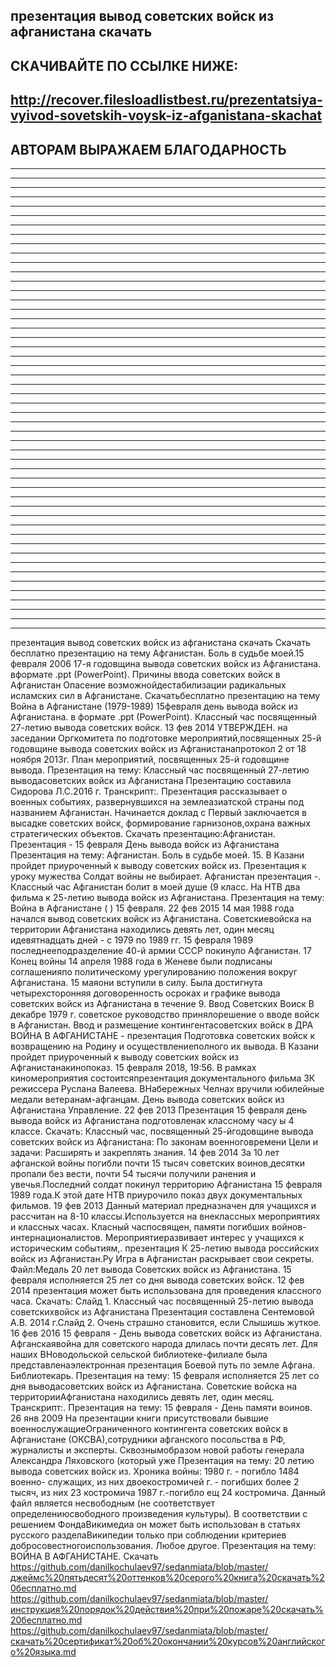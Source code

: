 презентация вывод советских войск из афганистана скачать
--------------------------------------------------
СКАЧИВАЙТЕ ПО ССЫЛКЕ НИЖЕ:
--------------------------------------------------
http://recover.filesloadlistbest.ru/prezentatsiya-vyivod-sovetskih-voysk-iz-afganistana-skachat
--------------------------------------------------
АВТОРАМ ВЫРАЖАЕМ БЛАГОДАРНОСТЬ
--------------------------------------------------
--------------------------------------------------
--------------------------------------------------
--------------------------------------------------
--------------------------------------------------
--------------------------------------------------
--------------------------------------------------
--------------------------------------------------
--------------------------------------------------
--------------------------------------------------
--------------------------------------------------
--------------------------------------------------
--------------------------------------------------
--------------------------------------------------
--------------------------------------------------
--------------------------------------------------
--------------------------------------------------
--------------------------------------------------
--------------------------------------------------
--------------------------------------------------
--------------------------------------------------
--------------------------------------------------
--------------------------------------------------
--------------------------------------------------
--------------------------------------------------
--------------------------------------------------
--------------------------------------------------
--------------------------------------------------
--------------------------------------------------
--------------------------------------------------
--------------------------------------------------
--------------------------------------------------
--------------------------------------------------
--------------------------------------------------
--------------------------------------------------
--------------------------------------------------
--------------------------------------------------
--------------------------------------------------
--------------------------------------------------
--------------------------------------------------
--------------------------------------------------
--------------------------------------------------
--------------------------------------------------
--------------------------------------------------
--------------------------------------------------
--------------------------------------------------
--------------------------------------------------
--------------------------------------------------
--------------------------------------------------
--------------------------------------------------
--------------------------------------------------
презентация вывод советских войск из афганистана скачать Скачать бесплатно презентацию на тему Афганистан. Боль в судьбе моей.15 февраля 2006 17-я годовщина вывода советских войск из Афганистана. вформате .ppt (PowerPoint). Причины ввода советских войск в Афганистан Опасение возможнойдестабилизации радикальных исламских сил в Афганистане.  Скачатьбесплатно презентацию на тему Война в Афганистане (1979-1989) 15февраля  день вывода войск из Афганистана. в формате .ppt (PowerPoint). Классный час посвященный 27-летию вывода советских войск. 13 фев 2014  УТВЕРЖДЕН. на заседании Оргкомитета по подготовке мероприятий,посвященных 25-й годовщине вывода советских войск из Афганистанапротокол  2 от 18 ноября 2013г. План мероприятий, посвященных 25-й годовщине вывода. Презентация на тему:  Классный час посвященный 27-летию выводасоветских войск из Афганистана Презентацию составила Сидорова Л.С.2016 г.  Транскрипт:. Презентация рассказывает о военных событиях, развернувшихся на землеазиатской страны под названием Афганистан. Начинается доклад с Первый заключается в высадке советских войск, формирование гарнизонов,охрана важных стратегических объектов.  Скачать презентацию:Афганистан. Презентация - 15 февраля День вывода войск из Афганистана
Презентация на тему: Афганистан. Боль в судьбе моей. 15. В Казани пройдет приуроченный к выводу советских войск из. Презентация к уроку мужества Солдат войны не выбирает. Афганистан презентация -. Классный час Афганистан болит в моей душе (9 класс. На НТВ  два фильма к 25-летию вывода войск из Афганистана. Презентация на тему: Война в Афганистане ( ) 15 февраля. 22 фев 2015  14 мая 1988 года начался вывод советских войск из Афганистана. Советскиевойска на территории Афганистана находились девять лет, один месяц идевятнадцать дней - с 1979 по 1989 гг. 15 февраля 1989 последнееподразделение 40-й армии СССР покинуло Афганистан.
17 Конец войны 14 апреля 1988 года в Женеве были подписаны соглашенияпо политическому урегулированию положения вокруг Афганистана. 15 маяони вступили в силу. Была достигнута четырехсторонняя договоренность осроках и графике вывода советских войск из Афганистана в течение 9. Ввод Советских Воиск В декабре 1979 г. советское руководство принялорешение о вводе войск в Афганистан. Ввод и размещение контингентасоветских войск в ДРА  ВОЙНА В АФГАНИСТАНЕ - презентация Подготовка советских войск к возвращению на Родину и осуществлениеполного их вывода. В Казани пройдет приуроченный к выводу советских войск из Афганистанакинопоказ. 15 февраля 2018, 19:56. В рамках киномероприятия состоитсяпрезентация документального фильма ЗК режиссера Руслана Валеева. ВНабережных Челнах вручили юбилейные медали ветеранам-афганцам. День вывода советских войск из Афганистана  Управление. 22 фев 2013  Презентация 15 февраля день вывода войск из Афганистана подготовленак классному часу ы 4 классе.  Скачать:  Классный час, посвященный 25-йгодовщине вывода советских войск из Афганистана: По законам военноговремени Цели и задачи: Расширять и закреплять знания. 14 фев 2014  За 10 лет афганской войны погибли почти 15 тысяч советских воинов,десятки пропали без вести, почти 54 тысячи получили ранения и увечья.Последний солдат покинул территорию Афганистана 15 февраля 1989 года.К этой дате НТВ приурочило показ двух документальных фильмов. 19 фев 2013  Данный материал предназначен для учащихся и рассчитан на 8-10 классы.Используется на внеклассных мероприятиях и классных часах. Класный часпосвящен, памяти погибших войнов-интернационалистов. Мероприятиеразвивает интерес у учащихся к историческим событиям,. презентация К 25-летию вывода российских войск из
Афганистан.Ру  Игра в Афганистан раскрывает свои секреты. Файл:Медаль 20 лет вывода Советских войск из Афганистана. 15 февраля исполняется 25 лет со дня вывода советских войск. 12 фев 2014  презентация может быть использована для проведения классного часа. Скачать:  Слайд 1. Классный час посвященный 25-летию вывода советскихвойск из Афганистана Презентация составлена Сентемовой А.В. 2014 г.Слайд 2. Очень страшно становится, если Слышишь жуткое. 16 фев 2016  15 февраля - День вывода советских войск из Афганистана. Афганскаявойна для советского народа длилась почти десять лет. Для наших  ВНоводольской сельской библиотеке-филиале была представленаэлектронная презентация Боевой путь по земле Афгана. Библиотекарь. Презентация на тему:  15 февраля исполняется 25 лет со дня выводасоветских войск из Афганистана. Советские войска на территорииАфганистана находились девять лет, один месяц.  Транскрипт:. Презентация на тему: 15 февраля - День памяти воинов. 26 янв 2009  На презентации книги присутствовали бывшие военнослужащиеОграниченного контингента советских войск в Афганистане (ОКСВА),сотрудники афганского посольства в РФ, журналисты и эксперты. Сквознымобразом новой работы генерала Александра Ляховского (который уже
Презентация на тему: 20  летию вывода советских войск из. Хроника войны: 1980 г. - погибло 1484 военно- служащих, из них двоекостромичей г. - погибших более 2 тысяч, из них 23 костромича  1987 г.-погибло ещ 24 костромича. Данный файл является несвободным (не соответствует определениюсвободного произведения культуры). В соответствии с решением ФондаВикимедиа он может быть использован в статьях русского разделаВикипедии только при соблюдении критериев добросовестногоиспользования. Любое другое. Презентация на тему: ВОЙНА В АФГАНИСТАНЕ. Скачать
https://github.com/danilkochulaev97/sedanmiata/blob/master/джеймс%20пятьдесят%20оттенков%20серого%20книга%20скачать%20бесплатно.md
https://github.com/danilkochulaev97/sedanmiata/blob/master/инструкция%20порядок%20действия%20при%20пожаре%20скачать%20бесплатно.md
https://github.com/danilkochulaev97/sedanmiata/blob/master/скачать%20сертификат%20об%20окончании%20курсов%20английского%20языка.md